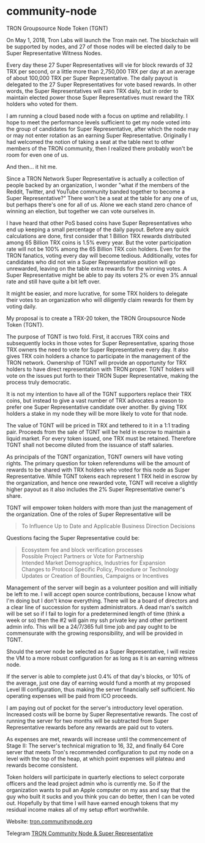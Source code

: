 # community-node
TRON Groupsource Node Token (TGNT)

On May 1, 2018, Tron Labs will launch the Tron main net. The blockchain will be supported by nodes, and 27 of those nodes will be elected daily to be Super Representative Witness Nodes. 

Every day these 27 Super Representatives will vie for block rewards of 32 TRX per second, or a little more than 2,750,000 TRX per day at an average of about 100,000 TRX per Super Representative. The daily payout is delegated to the 27 Super Representatives for vote based rewards. In other words, the Super Representatives will earn TRX daily, but in order to maintain elected power those Super Representatives must reward the TRX holders who voted for them. 

I am running a cloud based node with a focus on uptime and reliability. I hope to meet the performance levels sufficient to get my node voted into the group of candidates for Super Representative, after which the node may or may not enter rotation as an earning Super Representative. Originally I had welcomed the notion of taking a seat at the table next to other members of the TRON community, then I realized there probably won't be room for even one of us. 

And then... it hit me.

Since a TRON Network Super Representative is actually a collection of people backed by an organization, I wonder "what if the members of the Reddit, Twitter, and YouTube community banded together to become a Super Representative?" There won't be a seat at the table for any one of us, but perhaps there's one for all of us. Alone we each stand zero chance of winning an election, but together we can vote ourselves in.

I have heard that other PoS based coins have Super Representatives who end up keeping a small percentage of the daily payout. Before any quick calculations are done, first consider that 1 Billion TRX rewards distributed among 65 Billion TRX coins is 1.5% every year. But the voter participation rate will not be 100% among the 65 Billion TRX coin holders. Even for the TRON fanatics, voting every day will become tedious. Additionally, votes for candidates who did not win a Super Representative position will go unrewarded, leaving on the table extra rewards for the winning votes. A Super Representative might be able to pay its voters 2% or even 3% annual rate and still have quite a bit left over.

It might be easier, and more lucrative, for some TRX holders to delegate their votes to an organization who will diligently claim rewards for them by voting daily. 

My proposal is to create a TRX-20 token, the TRON Groupsource Node Token (TGNT).

The purpose of TGNT is two fold. First, it accrues TRX coins and subsequently locks in those votes for Super Representative, sparing those TRX owners the need to vote for Super Representative every day. It also gives TRX coin holders a chance to participate in the management of the TRON network. Ownership of TGNT will provide an opportunity for TRX holders to have direct representation with TRON proper. TGNT holders will vote on the issues put forth to their TRON Super Representative, making the process truly democratic.

It is not my intention to have all of the TGNT supporters replace their TRX coins, but instead to give a vast number of TRX advocates a reason to prefer one Super Representative candidate over another. By giving TRX holders a stake in my node they will be more likely to vote for that node.

The value of TGNT will be priced in TRX and tethered to it in a 1:1 trading pair. Proceeds from the sale of TGNT will be held in escrow to maintain a liquid market. For every token issued, one TRX must be retained. Therefore TGNT shall not become diluted from the issuance of staff salaries.

As principals of the TGNT organization, TGNT owners will have voting rights. The primary question for token referendums will be the amount of rewards to be shared with TRX holders who voted for this node as Super Representative. While TGNT tokens each represent 1 TRX held in escrow by the organization, and hence one rewarded vote, TGNT will receive a slightly higher payout as it also includes the 2% Super Representative owner's share. 

TGNT will empower token holders with more than just the management of the organization. One of the roles of Super Representative will be 

>To Influence Up to Date and Applicable Business Direction Decisions

Questions facing the Super Representative could be:

> Ecosystem fee and block verification processes  
> Possible Project Partners or Vote for Partnership  
> Intended Market Demographics, Industries for Expansion    
> Changes to Protocol Specific Policy, Procedure or Technology    
> Updates or Creation of Bounties, Campaigns or Incentives  
  

Management of the server will begin as a volunteer position and will initially be left to me. I will accept open source contributions, because I know what I'm doing but I don't know everything. There will be a board of directors and a clear line of succession for system administrators. A dead man's switch will be set so if I fail to login for a predetermined length of time (think a week or so) then the #2 will gain my ssh private key and other pertinent admin info. This will be a 24/7/365 full time job and pay ought to be commensurate with the growing responsibility, and will be provided in TGNT. 

Should the server node be selected as a Super Representative, I will resize the VM to a more robust configuration for as long as it is an earning witness node.

If the server is able to complete just 0.4% of that day's blocks, or 10% of the average, just one day of earning would fund a month at my proposed Level III configuration, thus making the server financially self sufficient. No operating expenses will be paid from ICO proceeds.

I am paying out of pocket for the server's introductory level operation. Increased costs will be borne by Super Representative rewards. The cost of running the server for two months will be subtracted from Super Representative rewards before any rewards are paid out to voters.

As expenses are met, rewards will increase until the commencement of Stage II: The server's technical migration to 16, 32, and finally 64 Core server that meets Tron's recommended configuration to put my node on a level with the top of the heap, at which point expenses will plateau and rewards become consistent.

Token holders will participate in quarterly elections to select corporate officers and the lead project admin who is currently me. So if the organization wants to pull an Apple computer on my ass and say that the guy who built it sucks and you think you can do better, then I can be voted out. Hopefully by that time I will have earned enough tokens that my residual income makes all of my setup effort worthwhile.

Website:
[tron.communitynode.org](http://tron.communitynode.org)

Telegram
[TRON Community Node & Super Representative](https://t.me/joinchat/IN2p-BFXGu8vByHn3qLyBg)

